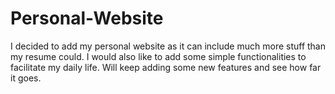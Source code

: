 # Personal-Website
I decided to add my personal website as it can include much more stuff than my resume could. I would also like to add some simple functionalities to facilitate my daily life. Will keep adding some new features and see how far it goes.


